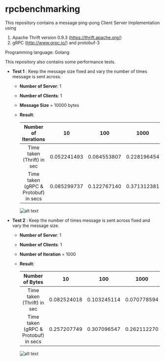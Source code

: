 # rpcbenchmarking

This repository contains a message ping-pong Client Server Implementation using 

1. Apache Thrift version 0.9.3 (https://thrift.apache.org/)
2. gRPC (http://www.grpc.io/) and protobuf-3

Programming language: Golang

This repository also contains some performance tests. 

- **Test 1** : Keep the message size fixed and vary the number of times message is sent across. 

    - **Number of Server**: 1
    - **Number of Clients**: 1
    - **Message Size** = 10000 bytes
    - **Result**:
    
        |          Number of Iterations         |      10     |     100     |     1000    |    10000    |    100000    |
        |:-------------------------------------:|:-----------:|:-----------:|:-----------:|:-----------:|:------------:|
        |       Time taken (Thrift) in sec      | 0.052241493 | 0.064553807 | 0.228196454 | 1.229499966 | 11.433889190 |
        | Time taken (gRPC & Protobuf) in secs  | 0.085299737 | 0.122767140 | 0.371312381 | 3.350658766 | 32.749954770 |
           

        ![alt text](https://github.com/OpenSnaproute/rpcbenchmarking/blob/master/performaceTest/test1.png "Test1 Graph")

- **Test 2** : Keep the number of times message is sent across fixed and vary the message size.

    - **Number of Server**: 1
    - **Number of Clients**: 1
    - **Number of Iteration** = 1000
    - **Result**:
    
        |            Number of Bytes            |      10     |     100     |     1000    |    10000    |    100000   |
        |:-------------------------------------:|:-----------:|:-----------:|:-----------:|:-----------:|:-----------:|
        |       Time taken (Thrift) in sec      | 0.082524018 | 0.103245114 | 0.070778594 | 0.191037682 | 2.232637674 |
        | Time taken (gRPC & Protobuf) in secs  | 0.257207749 | 0.307096547 | 0.262112270 | 0.455775537 | 3.531310872 |


        ![alt text](https://github.com/OpenSnaproute/rpcbenchmarking/blob/master/performaceTest/test2.png "Test2 Graph")
